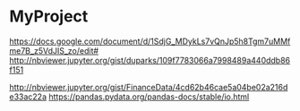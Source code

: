 # MyProject

https://docs.google.com/document/d/1SdjG_MDykLs7vQnJp5h8Tgm7uMMfme7B_z5VdJIS_zo/edit# http://nbviewer.jupyter.org/gist/duparks/109f7783066a7998489a440ddb86f151

http://nbviewer.jupyter.org/gist/FinanceData/4cd62b46cae5a04be02a216de33ac22a https://pandas.pydata.org/pandas-docs/stable/io.html
